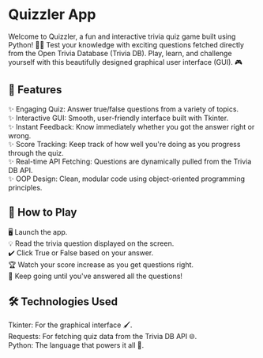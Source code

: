 # Quizzler App
Welcome to Quizzler, a fun and interactive trivia quiz game built using Python! 🧠💡 Test your knowledge with exciting questions fetched directly from the Open Trivia Database (Trivia DB). Play, learn, and challenge yourself with this beautifully designed graphical user interface (GUI). 🎮

## 🚀 Features
✨ Engaging Quiz: Answer true/false questions from a variety of topics.<br>
✨ Interactive GUI: Smooth, user-friendly interface built with Tkinter.<br>
✨ Instant Feedback: Know immediately whether you got the answer right or wrong.<br>
✨ Score Tracking: Keep track of how well you're doing as you progress through the quiz.<br>
✨ Real-time API Fetching: Questions are dynamically pulled from the Trivia DB API.<br>
✨ OOP Design: Clean, modular code using object-oriented programming principles.<br>

## 🎯 How to Play
🖥️ Launch the app.<br>
💡 Read the trivia question displayed on the screen.<br>
✔️ Click True or False based on your answer.<br>
🏆 Watch your score increase as you get questions right.<br>
🔄 Keep going until you've answered all the questions!<br>

## 🛠️ Technologies Used
Tkinter: For the graphical interface 🖌️.<br>
Requests: For fetching quiz data from the Trivia DB API 🌐.<br>
Python: The language that powers it all 🐍.<br>
